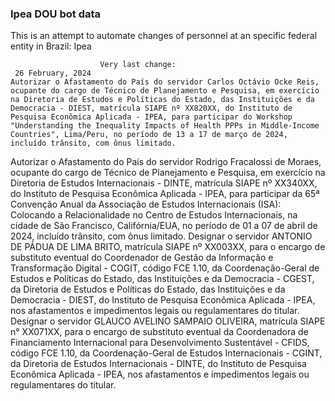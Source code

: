  ### Ipea DOU bot data
 This is an attempt to automate changes of personnel at an specific federal entity in Brazil: Ipea
 
                        Very last change: 
 	 26 February, 2024
	Autorizar o Afastamento do País do servidor Carlos Octávio Ocke Reis, ocupante do cargo de Técnico de Planejamento e Pesquisa, em exercício na Diretoria de Estudos e Políticas do Estado, das Instituições e da Democracia - DIEST, matrícula SIAPE nº XX820XX, do Instituto de Pesquisa Econômica Aplicada - IPEA, para participar do Workshop "Understanding the Inequality Impacts of Health PPPs in Middle-Income Countries", Lima/Peru, no período de 13 a 17 de março de 2024, incluído trânsito, com ônus limitado.
Autorizar o Afastamento do País do servidor Rodrigo Fracalossi de Moraes, ocupante do cargo de Técnico de Planejamento e Pesquisa, em exercício na Diretoria de Estudos Internacionais - DINTE, matrícula SIAPE nº XX340XX, do Instituto de Pesquisa Econômica Aplicada - IPEA, para participar da 65ª Convenção Anual da Associação de Estudos Internacionais (ISA): Colocando a Relacionalidade no Centro de Estudos Internacionais, na cidade de São Francisco, Califórnia/EUA, no período de 01 a 07 de abril de 2024, incluído trânsito, com ônus limitado.
Designar o servidor ANTONIO DE PÁDUA DE LIMA BRITO, matrícula SIAPE nº XX003XX, para o encargo de substituto eventual do Coordenador de Gestão da Informação e Transformação Digital - COGIT, código FCE 1.10, da Coordenação-Geral de Estudos e Políticas do Estado, das Instituições e da Democracia - CGEST, da Diretoria de Estudos e Políticas do Estado, das Instituições e da Democracia - DIEST, do Instituto de Pesquisa Econômica Aplicada - IPEA, nos afastamentos e impedimentos legais ou regulamentares do titular.
Designar o servidor GLAUCO AVELINO SAMPAIO OLIVEIRA, matrícula SIAPE n° XX071XX, para o encargo de substituto eventual da Coordenadora de Financiamento Internacional para Desenvolvimento Sustentável - CFIDS, código FCE 1.10, da Coordenação-Geral de Estudos Internacionais - CGINT, da Diretoria de Estudos Internacionais - DINTE, do Instituto de Pesquisa Econômica Aplicada - IPEA, nos afastamentos e impedimentos legais ou regulamentares do titular.
